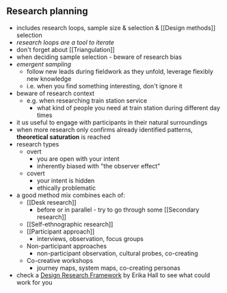 ## Research planning
- includes research loops, sample size & selection & [[Design methods]] selection
- _research loops are a tool to iterate_
- don't forget about [[Triangulation]]
- when deciding sample selection - beware of research bias
- _emergent sampling_
	- follow new leads during fieldwork as they unfold, leverage flexibly new knowledge
	- i.e. when you find something interesting, don't ignore it
- beware of research context
	- e.g. when researching train station service
		- what kind of people you need at train station during different day times
- it us useful to engage with participants in their natural surroundings
- when more research only confirms already identified patterns, __theoretical saturation__ is reached
- research types
	- overt
		- you are open with your intent
		- inherently biased with "the observer effect"
	- covert
		- your intent is hidden
		- ethically problematic
- a good method mix combines each of:
	- [[Desk research]]
		- before or in parallel - try to go through some [[Secondary research]]
	- [[Self-ethnographic research]]
	- [[Participant approach]]
		- interviews, observation, focus groups
	- Non-participant approaches
		- non-participant observation, cultural probes, co-creating
	- Co-creative workshops
		- journey maps, system maps, co-creating personas
- check a [Design Research Framework](https://www.muledesign.com/blog/design-research-framework) by Erika Hall to see what could work for you